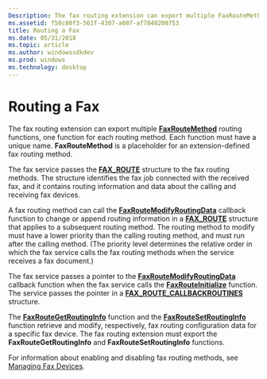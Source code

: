 ```yaml
---
Description: The fax routing extension can export multiple FaxRouteMethod routing functions, one function for each routing method. Each function must have a unique name. FaxRouteMethod is a placeholder for an extension-defined fax routing method.
ms.assetid: f50c80f3-561f-4307-a08f-af7840200753
title: Routing a Fax
ms.date: 05/31/2018
ms.topic: article
ms.author: windowssdkdev
ms.prod: windows
ms.technology: desktop
---
```


# Routing a Fax

The fax routing extension can export multiple [**FaxRouteMethod**](/windows/previous-versions/FaxRoute/?branch=master) routing functions, one function for each routing method. Each function must have a unique name. **FaxRouteMethod** is a placeholder for an extension-defined fax routing method.

The fax service passes the [**FAX\_ROUTE**](/windows/previous-versions/FaxRoute/ns-faxroute-_fax_route?branch=master) structure to the fax routing methods. The structure identifies the fax job connected with the received fax, and it contains routing information and data about the calling and receiving fax devices.

A fax routing method can call the [**FaxRouteModifyRoutingData**](/windows/previous-versions/FaxRoute/nc-faxroute-pfaxroutemodifyroutingdata?branch=master) callback function to change or append routing information in a [**FAX\_ROUTE**](/windows/previous-versions/FaxRoute/ns-faxroute-_fax_route?branch=master) structure that applies to a subsequent routing method. The routing method to modify must have a lower priority than the calling routing method, and must run after the calling method. (The priority level determines the relative order in which the fax service calls the fax routing methods when the service receives a fax document.)

The fax service passes a pointer to the [**FaxRouteModifyRoutingData**](/windows/previous-versions/FaxRoute/nc-faxroute-pfaxroutemodifyroutingdata?branch=master) callback function when the fax service calls the [**FaxRouteInitialize**](/windows/previous-versions/FaxRoute/nf-faxroute-faxrouteinitialize?branch=master) function. The service passes the pointer in a [**FAX\_ROUTE\_CALLBACKROUTINES**](/windows/previous-versions/FaxRoute/ns-faxroute-_fax_route_callbackroutines?branch=master) structure.

The [**FaxRouteGetRoutingInfo**](/windows/previous-versions/FaxRoute/nf-faxroute-faxroutegetroutinginfo?branch=master) function and the [**FaxRouteSetRoutingInfo**](/windows/previous-versions/FaxRoute/nf-faxroute-faxroutesetroutinginfo?branch=master) function retrieve and modify, respectively, fax routing configuration data for a specific fax device. The fax routing extension must export the **FaxRouteGetRoutingInfo** and **FaxRouteSetRoutingInfo** functions.

For information about enabling and disabling fax routing methods, see [Managing Fax Devices](-mfax-managing-fax-devices.md).

 

 



